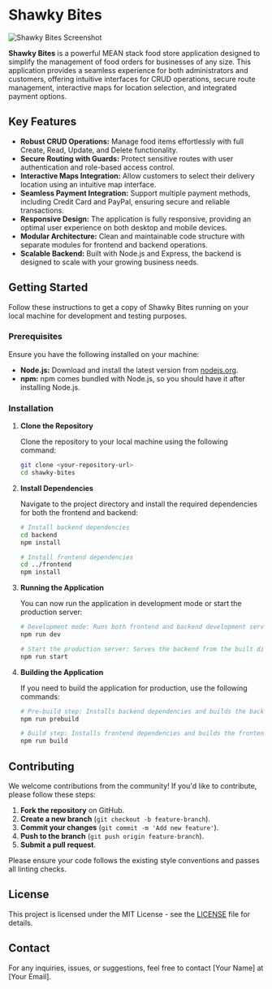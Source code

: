 # Shawky Bites

![Shawky Bites Screenshot](https://github.com/user-attachments/assets/aaf38691-4e5d-4bce-a8ea-710cdbe5ba4b)

**Shawky Bites** is a powerful MEAN stack food store application designed to simplify the management of food orders for businesses of any size. This application provides a seamless experience for both administrators and customers, offering intuitive interfaces for CRUD operations, secure route management, interactive maps for location selection, and integrated payment options.

## Key Features

- **Robust CRUD Operations:** Manage food items effortlessly with full Create, Read, Update, and Delete functionality.
- **Secure Routing with Guards:** Protect sensitive routes with user authentication and role-based access control.
- **Interactive Maps Integration:** Allow customers to select their delivery location using an intuitive map interface.
- **Seamless Payment Integration:** Support multiple payment methods, including Credit Card and PayPal, ensuring secure and reliable transactions.
- **Responsive Design:** The application is fully responsive, providing an optimal user experience on both desktop and mobile devices.
- **Modular Architecture:** Clean and maintainable code structure with separate modules for frontend and backend operations.
- **Scalable Backend:** Built with Node.js and Express, the backend is designed to scale with your growing business needs.

## Getting Started

Follow these instructions to get a copy of Shawky Bites running on your local machine for development and testing purposes.

### Prerequisites

Ensure you have the following installed on your machine:

- **Node.js:** Download and install the latest version from [nodejs.org](https://nodejs.org/).
- **npm:** npm comes bundled with Node.js, so you should have it after installing Node.js.

### Installation

1. **Clone the Repository**

    Clone the repository to your local machine using the following command:

    ```bash
    git clone <your-repository-url>
    cd shawky-bites
    ```

2. **Install Dependencies**

    Navigate to the project directory and install the required dependencies for both the frontend and backend:

    ```bash
    # Install backend dependencies
    cd backend
    npm install
    
    # Install frontend dependencies
    cd ../frontend
    npm install
    ```

3. **Running the Application**

    You can now run the application in development mode or start the production server:

    ```bash
    # Development mode: Runs both frontend and backend development servers concurrently
    npm run dev
    ```

    ```bash
    # Start the production server: Serves the backend from the built directory
    npm run start
    ```

4. **Building the Application**

    If you need to build the application for production, use the following commands:

    ```bash
    # Pre-build step: Installs backend dependencies and builds the backend before building the frontend
    npm run prebuild
    ```

    ```bash
    # Build step: Installs frontend dependencies and builds the frontend project
    npm run build
    ```

## Contributing

We welcome contributions from the community! If you'd like to contribute, please follow these steps:

1. **Fork the repository** on GitHub.
2. **Create a new branch** (`git checkout -b feature-branch`).
3. **Commit your changes** (`git commit -m 'Add new feature'`).
4. **Push to the branch** (`git push origin feature-branch`).
5. **Submit a pull request**.

Please ensure your code follows the existing style conventions and passes all linting checks.

## License

This project is licensed under the MIT License - see the [LICENSE](LICENSE) file for details.

## Contact

For any inquiries, issues, or suggestions, feel free to contact [Your Name] at [Your Email].


